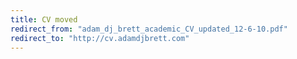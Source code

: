 ```yaml
---
title: CV moved
redirect_from: "adam_dj_brett_academic_CV_updated_12-6-10.pdf"
redirect_to: "http://cv.adamdjbrett.com"
---
```

